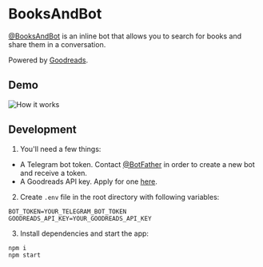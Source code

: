 # BooksAndBot

[@BooksAndBot](https://telegram.me/BooksAndBot) is an inline bot that allows you to search for books and share them in a conversation.

Powered by [Goodreads](https://www.goodreads.com/).

## Demo

![How it works](https://media.giphy.com/media/ekYwbZFeSVk7jsDFKZ/giphy.gif)

## Development

1. You'll need a few things:

- A Telegram bot token. Contact [@BotFather](http://telegram.me/BotFather) in order to create a new bot and receive a token.
- A Goodreads API key. Apply for one [here](https://www.goodreads.com/api).

2. Create `.env` file in the root directory with following variables:

```shell
BOT_TOKEN=YOUR_TELEGRAM_BOT_TOKEN
GOODREADS_API_KEY=YOUR_GOODREADS_API_KEY
```

3. Install dependencies and start the app:

```shell
npm i
npm start
```

